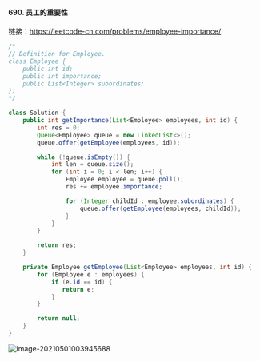 #### 690. 员工的重要性

链接：https://leetcode-cn.com/problems/employee-importance/

```java
/*
// Definition for Employee.
class Employee {
    public int id;
    public int importance;
    public List<Integer> subordinates;
};
*/

class Solution {
    public int getImportance(List<Employee> employees, int id) {
        int res = 0;
        Queue<Employee> queue = new LinkedList<>();
        queue.offer(getEmployee(employees, id));

        while (!queue.isEmpty()) {
            int len = queue.size();
            for (int i = 0; i < len; i++) {
                Employee employee = queue.poll();
                res += employee.importance;

                for (Integer childId : employee.subordinates) {
                    queue.offer(getEmployee(employees, childId));
                }
            }
        }

        return res;
    }

    private Employee getEmployee(List<Employee> employees, int id) {
        for (Employee e : employees) {
            if (e.id == id) {
               return e;
            }
        }

        return null;
    }
}
```

![image-20210501003945688](C:\Users\lxp\AppData\Roaming\Typora\typora-user-images\image-20210501003945688.png)
